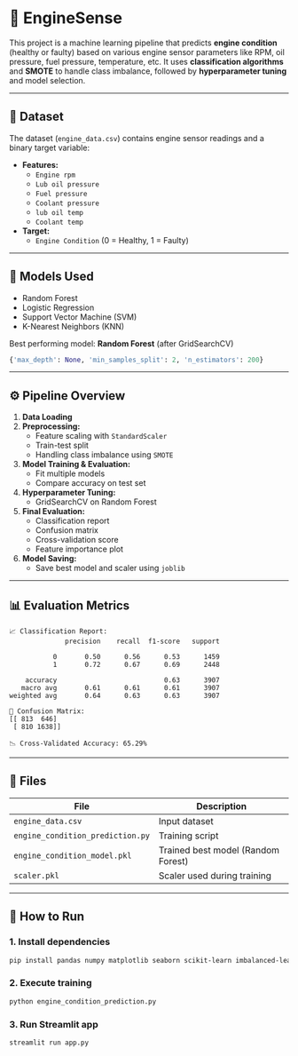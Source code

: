 # 🔧 EngineSense

This project is a machine learning pipeline that predicts **engine condition** (healthy or faulty) based on various engine sensor parameters like RPM, oil pressure, fuel pressure, temperature, etc. It uses **classification algorithms** and **SMOTE** to handle class imbalance, followed by **hyperparameter tuning** and model selection.

---

## 📁 Dataset

The dataset (`engine_data.csv`) contains engine sensor readings and a binary target variable:
- **Features:**
  - `Engine rpm`
  - `Lub oil pressure`
  - `Fuel pressure`
  - `Coolant pressure`
  - `lub oil temp`
  - `Coolant temp`
- **Target:**
  - `Engine Condition` (0 = Healthy, 1 = Faulty)

---

## 🧪 Models Used

- Random Forest
- Logistic Regression
- Support Vector Machine (SVM)
- K-Nearest Neighbors (KNN)

Best performing model: **Random Forest** (after GridSearchCV)
```python
{'max_depth': None, 'min_samples_split': 2, 'n_estimators': 200}
```

--- 

## ⚙️ Pipeline Overview

1. **Data Loading**  
2. **Preprocessing:**
   - Feature scaling with `StandardScaler`
   - Train-test split
   - Handling class imbalance using `SMOTE`
3. **Model Training & Evaluation:**
   - Fit multiple models
   - Compare accuracy on test set
4. **Hyperparameter Tuning:**
   - GridSearchCV on Random Forest
5. **Final Evaluation:**
   - Classification report
   - Confusion matrix
   - Cross-validation score
   - Feature importance plot
6. **Model Saving:**
   - Save best model and scaler using `joblib`

---

## 📊 Evaluation Metrics

```
📈 Classification Report:
              precision    recall  f1-score   support

           0       0.50      0.56      0.53      1459
           1       0.72      0.67      0.69      2448

    accuracy                           0.63      3907
   macro avg       0.61      0.61      0.61      3907
weighted avg       0.64      0.63      0.63      3907

🧮 Confusion Matrix:
[[ 813  646]
 [ 810 1638]]
    
📉 Cross-Validated Accuracy: 65.29%
```

---

## 📂 Files

| File                     | Description                              |
|--------------------------|------------------------------------------|
| `engine_data.csv`        | Input dataset                            |
| `engine_condition_prediction.py`  | Training script                          |
| `engine_condition_model.pkl` | Trained best model (Random Forest) |
| `scaler.pkl`             | Scaler used during training              |

---

## 🚀 How to Run

### 1. Install dependencies
```bash
pip install pandas numpy matplotlib seaborn scikit-learn imbalanced-learn joblib
```

### 2. Execute training
```bash
python engine_condition_prediction.py
```

### 3. Run Streamlit app
```bash
streamlit run app.py
```
